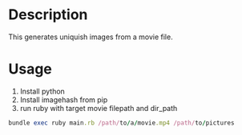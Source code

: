 # Description

This generates uniquish images from a movie file.

# Usage

1. Install python
2. Install imagehash from pip
3. run ruby with target movie filepath and dir_path

```ruby
bundle exec ruby main.rb /path/to/a/movie.mp4 /path/to/pictures
```
